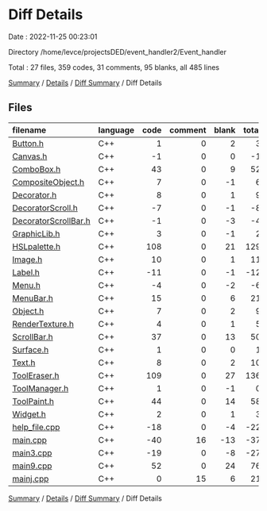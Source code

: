 # Diff Details

Date : 2022-11-25 00:23:01

Directory /home/levce/projectsDED/event_handler2/Event_handler

Total : 27 files,  359 codes, 31 comments, 95 blanks, all 485 lines

[Summary](results.md) / [Details](details.md) / [Diff Summary](diff.md) / Diff Details

## Files
| filename | language | code | comment | blank | total |
| :--- | :--- | ---: | ---: | ---: | ---: |
| [Button.h](/Button.h) | C++ | 1 | 0 | 2 | 3 |
| [Canvas.h](/Canvas.h) | C++ | -1 | 0 | 0 | -1 |
| [ComboBox.h](/ComboBox.h) | C++ | 43 | 0 | 9 | 52 |
| [CompositeObject.h](/CompositeObject.h) | C++ | 7 | 0 | -1 | 6 |
| [Decorator.h](/Decorator.h) | C++ | 8 | 0 | 1 | 9 |
| [DecoratorScroll.h](/DecoratorScroll.h) | C++ | -7 | 0 | -1 | -8 |
| [DecoratorScrollBar.h](/DecoratorScrollBar.h) | C++ | -1 | 0 | -3 | -4 |
| [GraphicLib.h](/GraphicLib.h) | C++ | 3 | 0 | -1 | 2 |
| [HSLpalette.h](/HSLpalette.h) | C++ | 108 | 0 | 21 | 129 |
| [Image.h](/Image.h) | C++ | 10 | 0 | 1 | 11 |
| [Label.h](/Label.h) | C++ | -11 | 0 | -1 | -12 |
| [Menu.h](/Menu.h) | C++ | -4 | 0 | -2 | -6 |
| [MenuBar.h](/MenuBar.h) | C++ | 15 | 0 | 6 | 21 |
| [Object.h](/Object.h) | C++ | 7 | 0 | 2 | 9 |
| [RenderTexture.h](/RenderTexture.h) | C++ | 4 | 0 | 1 | 5 |
| [ScrollBar.h](/ScrollBar.h) | C++ | 37 | 0 | 13 | 50 |
| [Surface.h](/Surface.h) | C++ | 1 | 0 | 0 | 1 |
| [Text.h](/Text.h) | C++ | 8 | 0 | 2 | 10 |
| [ToolEraser.h](/ToolEraser.h) | C++ | 109 | 0 | 27 | 136 |
| [ToolManager.h](/ToolManager.h) | C++ | 1 | 0 | -1 | 0 |
| [ToolPaint.h](/ToolPaint.h) | C++ | 44 | 0 | 14 | 58 |
| [Widget.h](/Widget.h) | C++ | 2 | 0 | 1 | 3 |
| [help_file.cpp](/help_file.cpp) | C++ | -18 | 0 | -4 | -22 |
| [main.cpp](/main.cpp) | C++ | -40 | 16 | -13 | -37 |
| [main3.cpp](/main3.cpp) | C++ | -19 | 0 | -8 | -27 |
| [main9.cpp](/main9.cpp) | C++ | 52 | 0 | 24 | 76 |
| [mainj.cpp](/mainj.cpp) | C++ | 0 | 15 | 6 | 21 |

[Summary](results.md) / [Details](details.md) / [Diff Summary](diff.md) / Diff Details